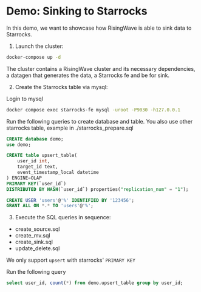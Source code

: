 # Demo: Sinking to Starrocks

In this demo, we want to showcase how RisingWave is able to sink data to Starrocks.


1. Launch the cluster:

```sh
docker-compose up -d
```

The cluster contains a RisingWave cluster and its necessary dependencies, a datagen that generates the data, a Starrocks fe and be for sink.

2. Create the Starrocks table via mysql:

Login to mysql
```sh
docker compose exec starrocks-fe mysql -uroot -P9030 -h127.0.0.1
```

Run the following queries to create database and table. You also use other starrocks table, example in ./starrocks_prepare.sql
```sql
CREATE database demo;
use demo;

CREATE table upsert_table(
    user_id int,
    target_id text,
    event_timestamp_local datetime
) ENGINE=OLAP
PRIMARY KEY(`user_id`)
DISTRIBUTED BY HASH(`user_id`) properties("replication_num" = "1");

CREATE USER 'users'@'%' IDENTIFIED BY '123456';
GRANT ALL ON *.* TO 'users'@'%';
```

3. Execute the SQL queries in sequence:

- create_source.sql
- create_mv.sql
- create_sink.sql
- update_delete.sql

We only support `upsert` with starrocks' `PRIMARY KEY`

Run the following query
```sql
select user_id, count(*) from demo.upsert_table group by user_id;
```

